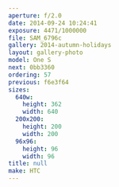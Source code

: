 ```yaml
---
aperture: f/2.0
date: 2014-09-24 10:24:41
exposure: 4471/1000000
file: SAM_6796c
gallery: 2014-autumn-holidays
layout: gallery-photo
model: One S
next: 0bb3360
ordering: 57
previous: f6e3f64
sizes:
  640w:
    height: 362
    width: 640
  200x200:
    height: 200
    width: 200
  96x96:
    height: 96
    width: 96
title: null
make: HTC
---
```

